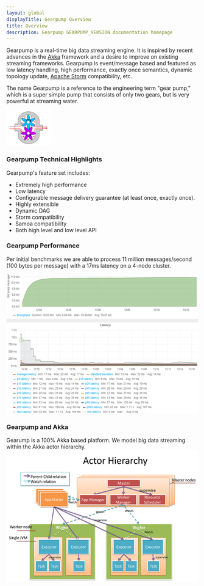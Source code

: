 ```yaml
---
layout: global
displayTitle: Gearpump Overview
title: Overview
description: Gearpump GEARPUMP_VERSION documentation homepage
---
```


Gearpump is a real-time big data streaming engine.
It is inspired by recent advances in the [Akka](http://akka.io/) framework and a desire to improve on existing streaming frameworks.
Gearpump is event/message based and featured as low latency handling, high performance, exactly once semantics,
dynamic topology update, [Apache Storm](https://storm.apache.org/) compatibility, etc.

The	name	Gearpump	is	a	reference to	the	engineering term "gear	pump,"	which	is	a	super simple
pump	that	consists of	only	two	gears,	but	is	very	powerful at	streaming water.

![Logo](img/logo2.png)

### Gearpump Technical Highlights
Gearpump's feature set includes:

* Extremely high performance
* Low latency
* Configurable message delivery guarantee (at least once, exactly once).
* Highly extensible
* Dynamic DAG
* Storm compatibility
* Samoa compatibility
* Both high level and low level API


### Gearpump Performance
Per initial benchmarks we are able to process 11 million messages/second (100 bytes per message) with a 17ms latency on a 4-node cluster.

![Dashboard](img/dashboard.png)

### Gearpump and Akka
Gearump is a 100% Akka based platform. We model big data streaming within the Akka actor hierarchy.
![Actor Hierarchy](img/actor_hierarchy.png)
